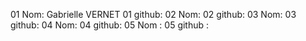 01 Nom: Gabrielle VERNET
01 github:
02 Nom:
02 github:
03 Nom:
03 github:
04 Nom:
04 github:
05 Nom :
05 github :
